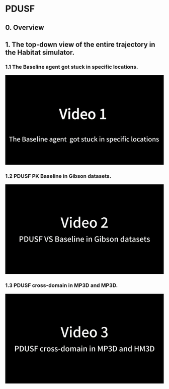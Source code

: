 # PDUSF

## 0. Overview

## 1. The top-down view of the entire trajectory in the Habitat simulator. 
### 1.1 The Baseline agent got stuck in specific locations.
![Trapped](video_1.gif)
### 1.2 PDUSF PK Baseline in Gibson datasets.
![](video_2.gif)
### 1.3 PDUSF cross-domain in MP3D and MP3D.
![](video_3.gif)
